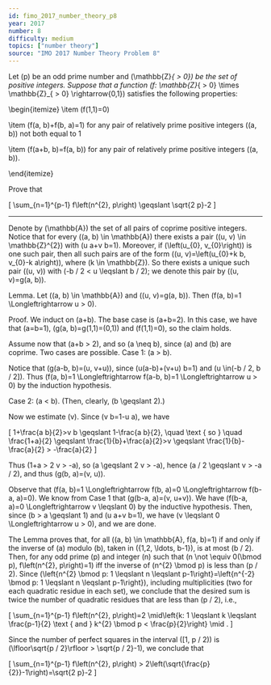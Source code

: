 ```yaml
---
id: fimo_2017_number_theory_p8
year: 2017
number: 8
difficulty: medium
topics: ["number theory"]
source: "IMO 2017 Number Theory Problem 8"
---
```


Let \(p\) be an odd prime number and \(\mathbb{Z}_{  >  0}\) be the set of positive integers. Suppose that a function \(f: \mathbb{Z}_{  >  0} \times \mathbb{Z}_{  >  0} \rightarrow\{0,1\}\) satisfies the following properties:

\begin{itemize}
  \item \(f(1,1)=0\)

  \item \(f(a, b)+f(b, a)=1\) for any pair of relatively prime positive integers \((a, b)\) not both equal to 1

  \item \(f(a+b, b)=f(a, b)\) for any pair of relatively prime positive integers \((a, b)\).

\end{itemize}

Prove that

\[
\sum_{n=1}^{p-1} f\left(n^{2}, p\right) \geqslant \sqrt{2 p}-2
\]

---
Denote by \(\mathbb{A}\) the set of all pairs of coprime positive integers. Notice that for every \((a, b) \in \mathbb{A}\) there exists a pair \((u, v) \in \mathbb{Z}^{2}\) with \(u a+v b=1\). Moreover, if \(\left(u_{0}, v_{0}\right)\) is one such pair, then all such pairs are of the form \((u, v)=\left(u_{0}+k b, v_{0}-k a\right)\), where \(k \in \mathbb{Z}\). So there exists a unique such pair \((u, v)\) with \(-b / 2 < u \leqslant b / 2\); we denote this pair by \((u, v)=g(a, b)\).

Lemma. Let \((a, b) \in \mathbb{A}\) and \((u, v)=g(a, b)\). Then \(f(a, b)=1 \Longleftrightarrow u > 0\).

Proof. We induct on \(a+b\). The base case is \(a+b=2\). In this case, we have that \(a=b=1\), \(g(a, b)=g(1,1)=(0,1)\) and \(f(1,1)=0\), so the claim holds.

Assume now that \(a+b > 2\), and so \(a \neq b\), since \(a\) and \(b\) are coprime. Two cases are possible. Case 1: \(a > b\).

Notice that \(g(a-b, b)=(u, v+u)\), since \(u(a-b)+(v+u) b=1\) and \(u \in(-b / 2, b / 2]\). Thus \(f(a, b)=1 \Longleftrightarrow f(a-b, b)=1 \Longleftrightarrow u > 0\) by the induction hypothesis.

Case 2: \(a < b\). (Then, clearly, \(b \geqslant 2\).)

Now we estimate \(v\). Since \(v b=1-u a\), we have

\[
1+\frac{a b}{2}>v b \geqslant 1-\frac{a b}{2}, \quad \text { so } \quad \frac{1+a}{2} \geqslant \frac{1}{b}+\frac{a}{2}>v \geqslant \frac{1}{b}-\frac{a}{2} > -\frac{a}{2}
\]

Thus \(1+a > 2 v > -a\), so \(a \geqslant 2 v > -a\), hence \(a / 2 \geqslant v > -a / 2\), and thus \(g(b, a)=(v, u)\).

Observe that \(f(a, b)=1 \Longleftrightarrow f(b, a)=0 \Longleftrightarrow f(b-a, a)=0\). We know from Case 1 that \(g(b-a, a)=(v, u+v)\). We have \(f(b-a, a)=0 \Longleftrightarrow v \leqslant 0\) by the inductive hypothesis. Then, since \(b > a \geqslant 1\) and \(u a+v b=1\), we have \(v \leqslant 0 \Longleftrightarrow u > 0\), and we are done.

The Lemma proves that, for all \((a, b) \in \mathbb{A}, f(a, b)=1\) if and only if the inverse of \(a\) modulo \(b\), taken in \(\{1,2, \ldots, b-1\}\), is at most \(b / 2\). Then, for any odd prime \(p\) and integer \(n\) such that \(n \not \equiv 0(\bmod p), f\left(n^{2}, p\right)=1\) iff the inverse of \(n^{2} \bmod p\) is less than \(p / 2\). Since \(\left\{n^{2} \bmod p: 1 \leqslant n \leqslant p-1\right\}=\left\{n^{-2} \bmod p: 1 \leqslant n \leqslant p-1\right\}\), including multiplicities (two for each quadratic residue in each set), we conclude that the desired sum is twice the number of quadratic residues that are less than \(p / 2\), i.e.,

\[
\sum_{n=1}^{p-1} f\left(n^{2}, p\right)=2 \mid\left\{k: 1 \leqslant k \leqslant \frac{p-1}{2} \text { and } k^{2} \bmod p < \frac{p}{2}\right\} \mid .
\]

Since the number of perfect squares in the interval \([1, p / 2)\) is \(\lfloor\sqrt{p / 2}\rfloor > \sqrt{p / 2}-1\), we conclude that

\[
\sum_{n=1}^{p-1} f\left(n^{2}, p\right) > 2\left(\sqrt{\frac{p}{2}}-1\right)=\sqrt{2 p}-2
\]
